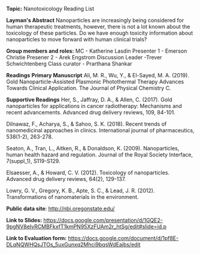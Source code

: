 **Topic:** Nanotoxicology Reading List

**Layman's Abstract**
Nanoparticles are increasingly being considered for human therapeutic treatments, however, there is not a lot known about the toxicology of these particles. Do we have enough toxicity information about nanoparticles to move forward with human clinical trials?

**Group members and roles:**
  MC - Katherine Lasdin
  Presenter 1 - Emerson Christie
  Presener 2 - Arek Engstrom
  Discussion Leader -Trever Schwichtenberg
  Class curator - Prarthana Shankar
  
  **Readings**
  **Primary Manuscript**
  Ali, M. R., Wu, Y., & El-Sayed, M. A. (2019). Gold Nanoparticle-Assisted Plasmonic Photothermal Therapy Advances Towards Clinical Application. The Journal of Physical Chemistry C.
  
  **Supportive Readings**
Her, S., Jaffray, D. A., & Allen, C. (2017). Gold nanoparticles for applications in cancer radiotherapy: Mechanisms and recent advancements. Advanced drug delivery reviews, 109, 84-101.

Dilnawaz, F., Acharya, S., & Sahoo, S. K. (2018). Recent trends of nanomedicinal approaches in clinics. International journal of pharmaceutics, 538(1-2), 263-278.

Seaton, A., Tran, L., Aitken, R., & Donaldson, K. (2009). Nanoparticles, human health hazard and regulation. Journal of the Royal Society Interface, 7(suppl_1), S119-S129.

Elsaesser, A., & Howard, C. V. (2012). Toxicology of nanoparticles. Advanced drug delivery reviews, 64(2), 129-137.

Lowry, G. V., Gregory, K. B., Apte, S. C., & Lead, J. R. (2012). Transformations of nanomaterials in the environment.

**Public data site**: http://nbi.oregonstate.edu/
  
  **Link to Slides:**
  https://docs.google.com/presentation/d/1GQE2-9pgNV8eIvRCMBFkxfT1kmPN95XzFUAm2r_htSg/edit#slide=id.p
  
  **Link to Evaluation form:**
  https://docs.google.com/document/d/1pf8E-DLqNQWHQsJTOs_5uxGunxq2Mhci9bqsWdEajbs/edit
